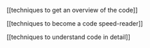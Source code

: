 [[techniques to get an overview of the code]]

[[techniques to become a code speed-reader]]

[[techniques to understand code in detail]]
